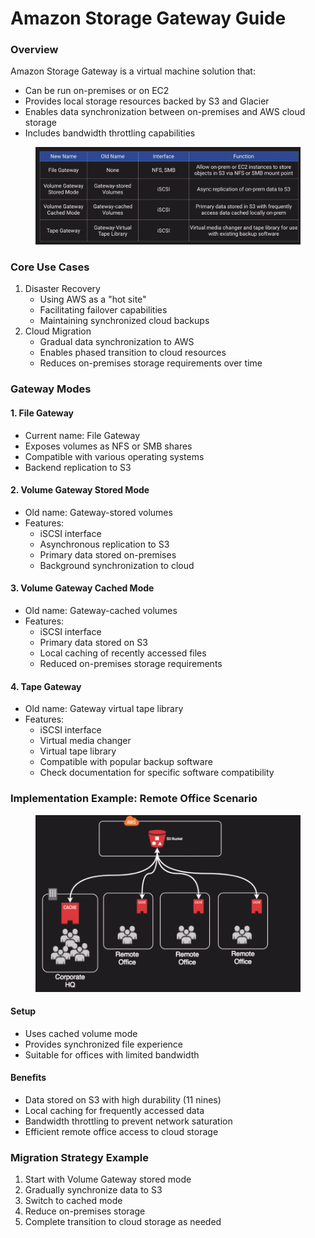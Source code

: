 # Amazon Storage Gateway Guide

### Overview

Amazon Storage Gateway is a virtual machine solution that:

* Can be run on-premises or on EC2
* Provides local storage resources backed by S3 and Glacier
* Enables data synchronization between on-premises and AWS cloud storage
* Includes bandwidth throttling capabilities

<figure><img src="../../../../.gitbook/assets/image (51) (1).png" alt=""><figcaption></figcaption></figure>

### Core Use Cases

1. Disaster Recovery
   * Using AWS as a "hot site"
   * Facilitating failover capabilities
   * Maintaining synchronized cloud backups
2. Cloud Migration
   * Gradual data synchronization to AWS
   * Enables phased transition to cloud resources
   * Reduces on-premises storage requirements over time

### Gateway Modes

#### 1. File Gateway

* Current name: File Gateway
* Exposes volumes as NFS or SMB shares
* Compatible with various operating systems
* Backend replication to S3

#### 2. Volume Gateway Stored Mode

* Old name: Gateway-stored volumes
* Features:
  * iSCSI interface
  * Asynchronous replication to S3
  * Primary data stored on-premises
  * Background synchronization to cloud

#### 3. Volume Gateway Cached Mode

* Old name: Gateway-cached volumes
* Features:
  * iSCSI interface
  * Primary data stored on S3
  * Local caching of recently accessed files
  * Reduced on-premises storage requirements

#### 4. Tape Gateway

* Old name: Gateway virtual tape library
* Features:
  * iSCSI interface
  * Virtual media changer
  * Virtual tape library
  * Compatible with popular backup software
  * Check documentation for specific software compatibility

### Implementation Example: Remote Office Scenario

<figure><img src="../../../../.gitbook/assets/image (52) (1).png" alt=""><figcaption></figcaption></figure>

#### Setup

* Uses cached volume mode
* Provides synchronized file experience
* Suitable for offices with limited bandwidth

#### Benefits

* Data stored on S3 with high durability (11 nines)
* Local caching for frequently accessed data
* Bandwidth throttling to prevent network saturation
* Efficient remote office access to cloud storage

### Migration Strategy Example

1. Start with Volume Gateway stored mode
2. Gradually synchronize data to S3
3. Switch to cached mode
4. Reduce on-premises storage
5. Complete transition to cloud storage as needed
